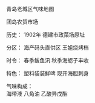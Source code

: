 青岛老城区气味地图 

团岛农贸市场  

历史：
1902年
德建市政菜场原址  

分区：
海产码头直供区
王姐烧烤档 

时令：
春季鲅鱼汛
秋季海蛎子丰收 

特色：
塑料袋装鲜啤
现开海胆刺身  

气味构成：  
海带液 
八角油
乙酸异戊酯